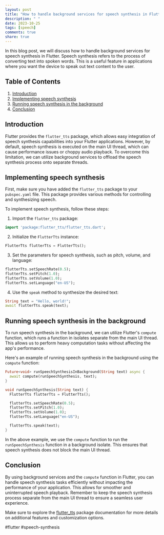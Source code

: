 ```yaml
---
layout: post
title: "How to handle background services for speech synthesis in Flutter"
description: " "
date: 2023-10-25
tags: [speech]
comments: true
share: true
---
```


In this blog post, we will discuss how to handle background services for speech synthesis in Flutter. Speech synthesis refers to the process of converting text into spoken words. This is a useful feature in applications where you want the device to speak out text content to the user.

## Table of Contents
1. [Introduction](#introduction)
2. [Implementing speech synthesis](#implementing-speech-synthesis)
3. [Running speech synthesis in the background](#running-speech-synthesis-in-the-background)
4. [Conclusion](#conclusion)

## Introduction <a name="introduction"></a>

Flutter provides the `flutter_tts` package, which allows easy integration of speech synthesis capabilities into your Flutter applications. However, by default, speech synthesis is executed on the main UI thread, which can cause performance issues or choppy audio playback. To overcome this limitation, we can utilize background services to offload the speech synthesis process onto separate threads.

## Implementing speech synthesis <a name="implementing-speech-synthesis"></a>

First, make sure you have added the `flutter_tts` package to your `pubspec.yaml` file. This package provides various methods for controlling and synthesizing speech.

To implement speech synthesis, follow these steps:

1. Import the `flutter_tts` package:
```dart
import 'package:flutter_tts/flutter_tts.dart';
```

2. Initialize the `FlutterTts` instance:
```dart
FlutterTts flutterTts = FlutterTts();
```

3. Set the parameters for speech synthesis, such as pitch, volume, and language:
```dart
flutterTts.setSpeechRate(0.5);
flutterTts.setPitch(1.0);
flutterTts.setVolume(1.0);
flutterTts.setLanguage("en-US");
```

4. Use the `speak` method to synthesize the desired text:
```dart
String text = "Hello, world!";
await flutterTts.speak(text);
```

## Running speech synthesis in the background <a name="running-speech-synthesis-in-the-background"></a>

To run speech synthesis in the background, we can utilize Flutter's `compute` function, which runs a function in isolates separate from the main UI thread. This allows us to perform heavy computation tasks without affecting the app's performance.

Here's an example of running speech synthesis in the background using the `compute` function:

```dart
Future<void> runSpeechSynthesisInBackground(String text) async {
  await compute(runSpeechSynthesis, text);
}

void runSpeechSynthesis(String text) {
  FlutterTts flutterTts = FlutterTts();

  flutterTts.setSpeechRate(0.5);
  flutterTts.setPitch(1.0);
  flutterTts.setVolume(1.0);
  flutterTts.setLanguage("en-US");

  flutterTts.speak(text);
}
```

In the above example, we use the `compute` function to run the `runSpeechSynthesis` function in a background isolate. This ensures that speech synthesis does not block the main UI thread.

## Conclusion <a name="conclusion"></a>

By using background services and the `compute` function in Flutter, you can handle speech synthesis tasks efficiently without impacting the performance of your application. This allows for smoother and uninterrupted speech playback. Remember to keep the speech synthesis process separate from the main UI thread to ensure a seamless user experience.

Make sure to explore the [flutter_tts](https://pub.dev/packages/flutter_tts) package documentation for more details on additional features and customization options.

#flutter #speech-synthesis